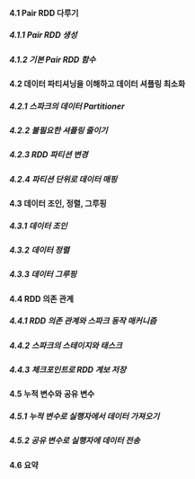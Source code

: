 #### 4.1 Pair RDD 다루기
##### 4.1.1 Pair RDD 생성
##### 4.1.2 기본 Pair RDD 함수

#### 4.2 데이터 파티셔닝을 이해하고 데이터 셔플링 최소화
##### 4.2.1 스파크의 데이터 Partitioner
##### 4.2.2 불필요한 셔플링 줄이기
##### 4.2.3 RDD 파티션 변경
##### 4.2.4 파티션 단위로 데이터 매핑

#### 4.3 데이터 조인, 정렬, 그루핑
##### 4.3.1 데이터 조인
##### 4.3.2 데이터 정렬
##### 4.3.3 데이터 그루핑

#### 4.4 RDD 의존 관계
##### 4.4.1 RDD 의존 관계와 스파크 동작 매커니즘
##### 4.4.2 스파크의 스테이지와 태스크
##### 4.4.3 체크포인트로 RDD 계보 저장

#### 4.5 누적 변수와 공유 변수
##### 4.5.1 누적 변수로 실행자에서 데이터 가져오기
##### 4.5.2 공유 변수로 실행자에 데이터 전송

#### 4.6 요약